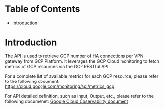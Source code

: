 # Table of Contents
- [Introduction](#introduction)

# Introduction <a name="introduction"></a>
The API is used to retrieve GCP number of HA connections per VPN gateway from GCP Platform. it leverages the GCP Cloud monitoring to fetch metrics of GCP resources via the GCP RESTful API. 



For a complete list of available metrics for each GCP resource, please refer to the following document: https://cloud.google.com/monitoring/api/metrics_gcp

For API detailed definition, such as Input, Output, etc., please refer to the following documenet:
[Google Cloud Observability document](https://cloud.google.com/network-connectivity/docs/vpn/how-to/viewing-logs-metrics)